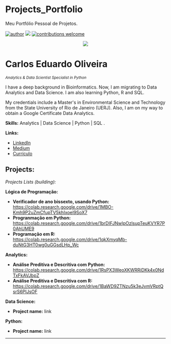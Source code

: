 # Projects_Portfolio
Meu Portfólio Pessoal de Projetos.

[![author](https://img.shields.io/badge/author-carloseduardooliveira-red.svg)](https://www.linkedin.com/in/carloseduardoaoliveira/) [![](https://img.shields.io/badge/python-3.10-blue.svg)](https://www.python.org/downloads/release/python-365/) [![contributions welcome](https://img.shields.io/badge/contributions-welcome-brightgreen.svg?style=flat)](https://github.com/CarlosEduardoOliv/Data_Science_Portflio)

<p align="center">
  <img src="https://github.com/CarlosEduardoOliv/Data_Science_Portflio/blob/main/banner%20editado.png?raw=true" >
</p>

# Carlos Eduardo Oliveira
<sub>*Analytics & Data Scientist Specialist in Python*</sub>

I have a deep background in Bioinformatics. Now, I am migrating to Data Analytics and Data Science. I am also learning Python, R and SQL.

My credentials include a Master's in Environmental Science and Technology from the State University of Rio de Janeiro (UERJ). Also, I am on my way to obtain a Google Certificate Data Analytics.

**Skills:** Analytics | Data Science | Python | SQL .

**Links:**
* [LinkedIn](https://www.linkedin.com/in/carloseduardoaoliveira/)
* [Medium](https://medium.com/@Carlos_Eduardo_Oliveira)
* [Currículo](https://www.figma.com/file/7YFyQepQGMDvrn6pX3bZjh/Curr%C3%ADculo---2023?node-id=0%3A1&t=N2uceuXISeVohuJW-0)


## Projects:

*Projects Lists (building):*

**Lógica de Programação:**
* **Verificador de ano bissexto, usando Python:** https://colab.research.google.com/drive/1MBO-Kmh9P2uZmCfupTV5khIxoel9SoX7
* **Progranmação em Python:** https://colab.research.google.com/drive/1brDIFJNwlpOzlsupTeuKVYR7P0AhUME9
* **Programação em R:** https://colab.research.google.com/drive/1qkXmyqMb-duNtG3HT0wg0uGGsdLHp_Wc

**Analytics:**
* **Análise Preditiva e Descritiva com Python:** https://colab.research.google.com/drive/1RsPX3WeoXKWRRiDKk4x0NdTxFkAVJbpZ
* **Análise Preditiva e Descritiva com R:** https://colab.research.google.com/drive/1BaWD9ZTNzu5k3eJvmVRptQsrS6PlJsOF

**Data Science:**
* **Project name:** link

**Python:**
* **Project name:** link

---
